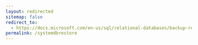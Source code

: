 ```yaml
---
layout: redirected
sitemap: false
redirect_to:
  - https://docs.microsoft.com/en-us/sql/relational-databases/backup-restore/restore-the-master-database-transact-sql?
permalink: /systemdbrestore
---
```

